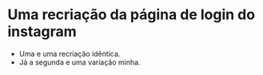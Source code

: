 # Uma recriação da página de login do instagram

* Uma e uma recriação idêntica.
* Já a segunda e uma variação minha.
